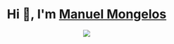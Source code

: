 <h1 align="center">Hi 👋, I'm <a href="https://github.com/ManuMong" target="blank">
Manuel Mongelos</a></h1>


<p align="center">
  <a href="https://github.com/DenverCoder1/readme-typing-svg"><img src="https://readme-typing-svg.herokuapp.com/?lines=Software%20Engineer%20Student;AI%20Engineer;%20%F0%9F%92%AC&;ACfont=Fira%20Code&center=true&width=440&height=45"></a>
</p>
